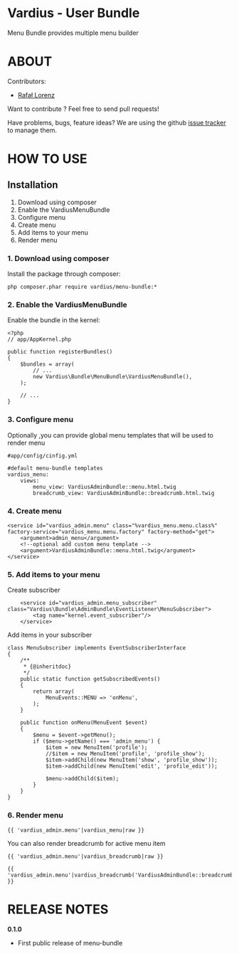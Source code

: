 Vardius - User Bundle
======================================

Menu Bundle provides multiple menu builder

ABOUT
==================================================
Contributors:

* [Rafał Lorenz](http://rafallorenz.com)

Want to contribute ? Feel free to send pull requests!

Have problems, bugs, feature ideas?
We are using the github [issue tracker](https://github.com/vardius/menu-bundle/issues) to manage them.

HOW TO USE
==================================================

Installation
----------------
1. Download using composer
2. Enable the VardiusMenuBundle
3. Configure menu
4. Create menu
5. Add items to your menu
6. Render menu

### 1. Download using composer

Install the package through composer:

    php composer.phar require vardius/menu-bundle:*

### 2. Enable the VardiusMenuBundle
Enable the bundle in the kernel:

    <?php
    // app/AppKernel.php

    public function registerBundles()
    {
        $bundles = array(
            // ...
            new Vardius\Bundle\MenuBundle\VardiusMenuBundle(),
        );
            
        // ...
    }
    
### 3. Configure menu
Optionally ,you can provide global menu templates that will be used to render menu

    #app/config/cinfig.yml
    
    #default menu-bundle templates
    vardius_menu:
        views:
            menu_view: VardiusAdminBundle::menu.html.twig
            breadcrumb_view: VardiusAdminBundle::breadcrumb.html.twig
    
### 4. Create menu

    <service id="vardius_admin.menu" class="%vardius_menu.menu.class%" factory-service="vardius_menu.menu.factory" factory-method="get">
        <argument>admin_menu</argument>
        <!--optional add custom menu template -->
        <argument>VardiusAdminBundle::menu.html.twig</argument> 
    </service>

### 5. Add items to your menu
Create subscriber

        <service id="vardius_admin.menu_subscriber" class="Vardius\Bundle\AdminBundle\EventListener\MenuSubscriber">
            <tag name="kernel.event_subscriber"/>
        </service>
        
Add items in your subscriber

    class MenuSubscriber implements EventSubscriberInterface
    {
        /**
         * {@inheritdoc}
         */
        public static function getSubscribedEvents()
        {
            return array(
                MenuEvents::MENU => 'onMenu',
            );
        }
    
        public function onMenu(MenuEvent $event)
        {
            $menu = $event->getMenu();
            if ($menu->getName() === 'admin_menu') {
                $item = new MenuItem('profile');
                //$item = new MenuItem('profile', 'profile_show');
                $item->addChild(new MenuItem('show', 'profile_show'));
                $item->addChild(new MenuItem('edit', 'profile_edit'));
    
                $menu->addChild($item);
            }
        }
    }
    
### 6. Render menu

    {{ 'vardius_admin.menu'|vardius_menu|raw }}
    
You can also render breadcrumb for active menu item

    {{ 'vardius_admin.menu'|vardius_breadcrumb|raw }}
    
    {{ 'vardius_admin.menu'|vardius_breadcrumb('VardiusAdminBundle::breadcrumb.html.twig')|raw }}

RELEASE NOTES
==================================================
**0.1.0**

- First public release of menu-bundle
